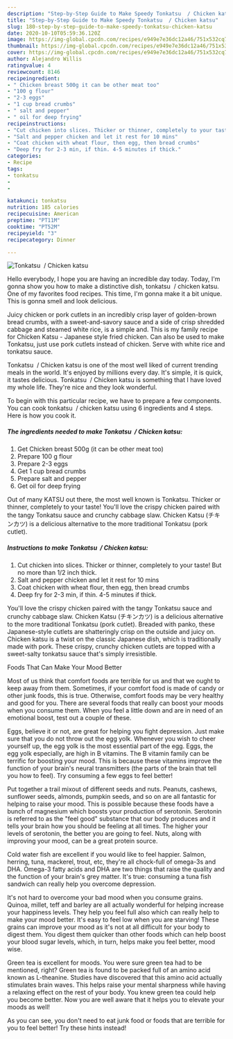 ```yaml
---
description: "Step-by-Step Guide to Make Speedy Tonkatsu  / Chicken katsu"
title: "Step-by-Step Guide to Make Speedy Tonkatsu  / Chicken katsu"
slug: 180-step-by-step-guide-to-make-speedy-tonkatsu-chicken-katsu
date: 2020-10-10T05:59:36.120Z
image: https://img-global.cpcdn.com/recipes/e949e7e36dc12a46/751x532cq70/tonkatsu-chicken-katsu-recipe-main-photo.jpg
thumbnail: https://img-global.cpcdn.com/recipes/e949e7e36dc12a46/751x532cq70/tonkatsu-chicken-katsu-recipe-main-photo.jpg
cover: https://img-global.cpcdn.com/recipes/e949e7e36dc12a46/751x532cq70/tonkatsu-chicken-katsu-recipe-main-photo.jpg
author: Alejandro Willis
ratingvalue: 4
reviewcount: 8146
recipeingredient:
- " Chicken breast 500g it can be other meat too"
- "100 g flour"
- "2-3 eggs"
- "1 cup bread crumbs"
- " salt and pepper"
- " oil for deep frying"
recipeinstructions:
- "Cut chicken into slices. Thicker or thinner, completely to your taste! But no more than 1/2 inch thick."
- "Salt and pepper chicken and let it rest for 10 mins"
- "Coat chicken with wheat flour, then egg, then bread crumbs"
- "Deep fry for 2-3 min, if thin. 4-5 minutes if thick."
categories:
- Recipe
tags:
- tonkatsu
- 
- 

katakunci: tonkatsu   
nutrition: 185 calories
recipecuisine: American
preptime: "PT11M"
cooktime: "PT52M"
recipeyield: "3"
recipecategory: Dinner

---
```



![Tonkatsu  / Chicken katsu](https://img-global.cpcdn.com/recipes/e949e7e36dc12a46/751x532cq70/tonkatsu-chicken-katsu-recipe-main-photo.jpg)

Hello everybody, I hope you are having an incredible day today. Today, I'm gonna show you how to make a distinctive dish, tonkatsu  / chicken katsu. One of my favorites food recipes. This time, I'm gonna make it a bit unique. This is gonna smell and look delicious.

Juicy chicken or pork cutlets in an incredibly crisp layer of golden-brown bread crumbs, with a sweet-and-savory sauce and a side of crisp shredded cabbage and steamed white rice, is a simple and. This is my family recipe for Chicken Katsu - Japanese style fried chicken. Can also be used to make Tonkatsu, just use pork cutlets instead of chicken. Serve with white rice and tonkatsu sauce.

Tonkatsu  / Chicken katsu is one of the most well liked of current trending meals in the world. It's enjoyed by millions every day. It's simple, it is quick, it tastes delicious. Tonkatsu  / Chicken katsu is something that I have loved my whole life. They're nice and they look wonderful.


To begin with this particular recipe, we have to prepare a few components. You can cook tonkatsu  / chicken katsu using 6 ingredients and 4 steps. Here is how you cook it.

<!--inarticleads1-->

##### The ingredients needed to make Tonkatsu  / Chicken katsu:

1. Get  Chicken breast 500g (it can be other meat too)
1. Prepare 100 g flour
1. Prepare 2-3 eggs
1. Get 1 cup bread crumbs
1. Prepare  salt and pepper
1. Get  oil for deep frying


Out of many KATSU out there, the most well known is Tonkatsu. Thicker or thinner, completely to your taste! You&#39;ll love the crispy chicken paired with the tangy Tonkatsu sauce and crunchy cabbage slaw. Chicken Katsu (チキンカツ) is a delicious alternative to the more traditional Tonkatsu (pork cutlet). 

<!--inarticleads2-->

##### Instructions to make Tonkatsu  / Chicken katsu:

1. Cut chicken into slices. Thicker or thinner, completely to your taste! But no more than 1/2 inch thick.
1. Salt and pepper chicken and let it rest for 10 mins
1. Coat chicken with wheat flour, then egg, then bread crumbs
1. Deep fry for 2-3 min, if thin. 4-5 minutes if thick.


You&#39;ll love the crispy chicken paired with the tangy Tonkatsu sauce and crunchy cabbage slaw. Chicken Katsu (チキンカツ) is a delicious alternative to the more traditional Tonkatsu (pork cutlet). Breaded with panko, these Japanese-style cutlets are shatteringly crisp on the outside and juicy on. Chicken katsu is a twist on the classic Japanese dish, which is traditionally made with pork. These crispy, crunchy chicken cutlets are topped with a sweet-salty tonkatsu sauce that&#39;s simply irresistible. 

Foods That Can Make Your Mood Better


Most of us think that comfort foods are terrible for us and that we ought to keep away from them. Sometimes, if your comfort food is made of candy or other junk foods, this is true. Otherwise, comfort foods may be very healthy and good for you. There are several foods that really can boost your moods when you consume them. When you feel a little down and are in need of an emotional boost, test out a couple of these.

Eggs, believe it or not, are great for helping you fight depression. Just make sure that you do not throw out the egg yolk. Whenever you wish to cheer yourself up, the egg yolk is the most essential part of the egg. Eggs, the egg yolk especially, are high in B vitamins. The B vitamin family can be terrific for boosting your mood. This is because these vitamins improve the function of your brain's neural transmitters (the parts of the brain that tell you how to feel). Try consuming a few eggs to feel better!

Put together a trail mixout of different seeds and nuts. Peanuts, cashews, sunflower seeds, almonds, pumpkin seeds, and so on are all fantastic for helping to raise your mood. This is possible because these foods have a bunch of magnesium which boosts your production of serotonin. Serotonin is referred to as the "feel good" substance that our body produces and it tells your brain how you should be feeling at all times. The higher your levels of serotonin, the better you are going to feel. Nuts, along with improving your mood, can be a great protein source.

Cold water fish are excellent if you would like to feel happier. Salmon, herring, tuna, mackerel, trout, etc, they're all chock-full of omega-3s and DHA. Omega-3 fatty acids and DHA are two things that raise the quality and the function of your brain's grey matter. It's true: consuming a tuna fish sandwich can really help you overcome depression. 

It's not hard to overcome your bad mood when you consume grains. Quinoa, millet, teff and barley are all actually wonderful for helping increase your happiness levels. They help you feel full also which can really help to make your mood better. It's easy to feel low when you are starving! These grains can improve your mood as it's not at all difficult for your body to digest them. You digest them quicker than other foods which can help boost your blood sugar levels, which, in turn, helps make you feel better, mood wise.

Green tea is excellent for moods. You were sure green tea had to be mentioned, right? Green tea is found to be packed full of an amino acid known as L-theanine. Studies have discovered that this amino acid actually stimulates brain waves. This helps raise your mental sharpness while having a relaxing effect on the rest of your body. You knew green tea could help you become better. Now you are well aware that it helps you to elevate your moods as well!

As you can see, you don't need to eat junk food or foods that are terrible for you to feel better! Try  these hints  instead!

